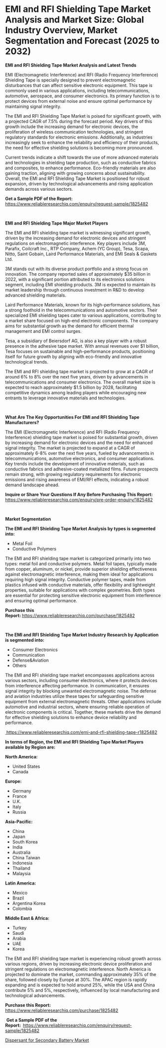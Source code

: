 <p><h1>EMI and RFI Shielding Tape Market Analysis and Market Size: Global Industry Overview, Market Segmentation and Forecast (2025 to 2032)</h1></p><p><strong>EMI and RFI Shielding Tape Market Analysis and Latest Trends</strong></p>
<p><p>EMI (Electromagnetic Interference) and RFI (Radio Frequency Interference) Shielding Tape is specially designed to prevent electromagnetic disturbances that can affect sensitive electronic equipment. This tape is commonly used in various applications, including telecommunications, automotive, aerospace, and consumer electronics. Its primary function is to protect devices from external noise and ensure optimal performance by maintaining signal integrity.</p><p>The EMI and RFI Shielding Tape Market is poised for significant growth, with a projected CAGR of 7.5% during the forecast period. Key drivers of this growth include the increasing demand for electronic devices, the proliferation of wireless communication technologies, and stringent regulatory standards for electronic emissions. Additionally, as industries increasingly seek to enhance the reliability and efficiency of their products, the need for effective shielding solutions is becoming more pronounced.</p><p>Current trends indicate a shift towards the use of more advanced materials and technologies in shielding tape production, such as conductive fabrics and composites, to enhance performance. Eco-friendly materials are also gaining traction, aligning with growing concerns about sustainability. Overall, the EMI and RFI Shielding Tape Market is positioned for robust expansion, driven by technological advancements and rising application demands across various sectors.</p></p>
<p><strong>Get a Sample PDF of the Report:&nbsp;</strong> <a href="https://www.reliableresearchiq.com/enquiry/request-sample/1825482?utm_campaign=3441&utm_medium=2&utm_source=Github&utm_content=ia&utm_term=03042025&utm_id=emi-and-rfi-shielding-tape">https://www.reliableresearchiq.com/enquiry/request-sample/1825482</a></p>
<p>&nbsp;</p>
<p><strong>EMI and RFI Shielding Tape Major Market Players</strong></p>
<p><p>The EMI and RFI shielding tape market is witnessing significant growth, driven by the increasing demand for electronic devices and stringent regulations on electromagnetic interference. Key players include 3M, Parafix, Coilcraft Inc., RTP Company, Achem (YC Group), Tesa, Scapa, Nitto, Saint Gobain, Laird Performance Materials, and EMI Seals & Gaskets Ltd.</p><p>3M stands out with its diverse product portfolio and a strong focus on innovation. The company reported sales of approximately $35 billion in 2022, with a significant portion attributed to its electronics solutions segment, including EMI shielding products. 3M is expected to maintain its market leadership through continuous investment in R&D to develop advanced shielding materials.</p><p>Laird Performance Materials, known for its high-performance solutions, has a strong foothold in the telecommunications and automotive sectors. Their specialized EMI shielding tapes cater to various applications, contributing to a market share focused on high-end electronic components. The company aims for substantial growth as the demand for efficient thermal management and EMI control surges.</p><p>Tesa, a subsidiary of Beiersdorf AG, is also a key player with a robust presence in the adhesive tape market. With annual revenues over $1 billion, Tesa focuses on sustainable and high-performance products, positioning itself for future growth by aligning with eco-friendly and innovative technological trends.</p><p>The EMI and RFI shielding tape market is projected to grow at a CAGR of around 6% to 8% over the next five years, driven by advancements in telecommunications and consumer electronics. The overall market size is expected to reach approximately $1.5 billion by 2028, facilitating competitive dynamics among leading players while encouraging new entrants to leverage innovative materials and technologies.</p></p>
<p>&nbsp;</p>
<p><strong>What Are The Key Opportunities For EMI and RFI Shielding Tape Manufacturers?</strong></p>
<p><p>The EMI (Electromagnetic Interference) and RFI (Radio Frequency Interference) shielding tape market is poised for substantial growth, driven by increasing demand for electronic devices and the need for enhanced signal integrity. The market is projected to expand at a CAGR of approximately 6-8% over the next five years, fueled by advancements in telecommunications, automotive electronics, and consumer applications. Key trends include the development of innovative materials, such as conductive fabrics and adhesive-coated metallized films. Future prospects remain strong, with growing regulatory requirements for electronic emissions and rising awareness of EMI/RFI effects, indicating a robust demand landscape ahead.</p></p>
<p><strong>Inquire or Share Your Questions If Any Before Purchasing This Report:</strong> <a href="https://www.reliableresearchiq.com/enquiry/pre-order-enquiry/1825482?utm_campaign=3441&utm_medium=2&utm_source=Github&utm_content=ia&utm_term=03042025&utm_id=emi-and-rfi-shielding-tape">https://www.reliableresearchiq.com/enquiry/pre-order-enquiry/1825482</a></p>
<p>&nbsp;</p>
<p><strong>Market Segmentation</strong></p>
<p><strong>The EMI and RFI Shielding Tape Market Analysis by types is segmented into:</strong></p>
<p><ul><li>Metal Foil</li><li>Conductive Polymers</li></ul></p>
<p><p>The EMI and RFI shielding tape market is categorized primarily into two types: metal foil and conductive polymers. Metal foil tapes, typically made from copper, aluminum, or nickel, provide superior shielding effectiveness against electromagnetic interference, making them ideal for applications requiring high signal integrity. Conductive polymer tapes, made from plastics infused with conductive materials, offer flexibility and lightweight properties, suitable for applications with complex geometries. Both types are essential for protecting sensitive electronic equipment from interference and ensuring optimal performance.</p></p>
<p><strong>Purchase this Report:&nbsp;</strong><a href="https://www.reliableresearchiq.com/purchase/1825482?utm_campaign=3441&utm_medium=2&utm_source=Github&utm_content=ia&utm_term=03042025&utm_id=emi-and-rfi-shielding-tape">https://www.reliableresearchiq.com/purchase/1825482</a></p>
<p>&nbsp;</p>
<p><strong>The EMI and RFI Shielding Tape Market Industry Research by Application is segmented into:</strong></p>
<p><ul><li>Consumer Electronics</li><li>Communication</li><li>Defense&Aviation</li><li>Others</li></ul></p>
<p><p>The EMI and RFI shielding tape market encompasses applications across various sectors, including consumer electronics, where it protects devices from interference affecting performance. In communication, it ensures signal integrity by blocking unwanted electromagnetic noise. The defense and aviation industries utilize these tapes for safeguarding sensitive equipment from external electromagnetic threats. Other applications include automotive and industrial sectors, where ensuring reliable operation of electronic components is critical. Together, these markets drive the demand for effective shielding solutions to enhance device reliability and performance.</p></p>
<p><a href="https://www.reliableresearchiq.com/emi-and-rfi-shielding-tape-r1825482?utm_campaign=3441&utm_medium=2&utm_source=Github&utm_content=ia&utm_term=03042025&utm_id=emi-and-rfi-shielding-tape">&nbsp;https://www.reliableresearchiq.com/emi-and-rfi-shielding-tape-r1825482</a></p>
<p><strong>In terms of Region, the EMI and RFI Shielding Tape Market Players available by Region are:</strong></p>
<p>
    <p> <strong> North America: </strong>
        <ul>
            <li>United States</li>
            <li>Canada</li>
        </ul>
        </p> 
    <p> <strong> Europe: </strong>
        <ul>
            <li>Germany</li>
            <li>France</li>
            <li>U.K.</li>
            <li>Italy</li>
            <li>Russia</li>
        </ul>
        </p> 
    <p> <strong> Asia-Pacific: </strong>
        <ul>
            <li>China</li>
            <li>Japan</li>
            <li>South Korea</li>
            <li>India</li>
            <li>Australia</li>
            <li>China Taiwan</li>
            <li>Indonesia</li>
            <li>Thailand</li>
            <li>Malaysia</li>
        </ul>
        </p> 
    <p> <strong> Latin America: </strong>
        <ul>
            <li>Mexico</li>
            <li>Brazil</li>
            <li>Argentina Korea</li>
            <li>Colombia</li>
        </ul>
        </p> 
    <p> <strong> Middle East & Africa: </strong>
        <ul>
            <li>Turkey</li>
            <li>Saudi</li>
            <li>Arabia</li>
            <li>UAE</li>
            <li>Korea</li>
        </ul>
    </p>
    </p>
<p><p>The EMI and RFI shielding tape market is experiencing robust growth across various regions, driven by increasing electronic device proliferation and stringent regulations on electromagnetic interference. North America is projected to dominate the market, commanding approximately 35% of the share, followed closely by Europe at 30%. The APAC region is rapidly expanding and is expected to hold around 25%, while the USA and China contribute 5% and 5%, respectively, influenced by local manufacturing and technological advancements.</p></p>
<p><strong>Purchase this Report: </strong><a href="https://www.reliableresearchiq.com/purchase/1825482?utm_campaign=3441&utm_medium=2&utm_source=Github&utm_content=ia&utm_term=03042025&utm_id=emi-and-rfi-shielding-tape">https://www.reliableresearchiq.com/purchase/1825482</a></p>
<p>&nbsp;<strong>Get a Sample PDF of the Report:&nbsp;&nbsp;</strong><a href="https://www.reliableresearchiq.com/enquiry/request-sample/1825482?utm_campaign=3441&utm_medium=2&utm_source=Github&utm_content=ia&utm_term=03042025&utm_id=emi-and-rfi-shielding-tape">https://www.reliableresearchiq.com/enquiry/request-sample/1825482</a></p>
<p><strong></strong></p>
<p><p><a href="https://github.com/braisykhwezi/Market-Research-Report-List-1/blob/main/dispersant-for-secondary-battery-market.md?utm_campaign=3441&utm_medium=2&utm_source=Github&utm_content=ia&utm_term=03042025&utm_id=emi-and-rfi-shielding-tape">Dispersant for Secondary Battery Market</a></p></p>